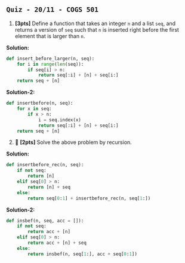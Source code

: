 `Quiz - 20/11 - COGS 501`
-------------------------
1. **[3pts]** Define a function that takes an integer `n` and a list `seq`, and returns a version of `seq` such that `n` is inserted right before the first element that is larger than `n`.

**Solution:**

```python
def insert_before_larger(n, seq):
    for i in range(len(seq)):
        if seq[i] > n:
            return seq[:i] + [n] + seq[i:]
    return seq + [n]
```

**Solution-2:**

```python
def insertbefore(n, seq):
    for x in seq:
        if x > n:
            i = seq.index(x)
            return seq[:i] + [n] + seq[i:]
    return seq + [n]
```

2. 🤑 **[2pts]** Solve the above problem by recursion.

**Solution:**

```python
def insertbefore_rec(n, seq):
    if not seq:
        return [n]
    elif seq[0] > n:
        return [n] + seq
    else:
        return seq[0:1] + insertbefore_rec(n, seq[1:])
```

**Solution-2:**

```python
def insbef(n, seq, acc = []):
    if not seq:
        return acc + [n]
    elif seq[0] > n:
        return acc + [n] + seq
    else:
        return insbef(n, seq[1:], acc + seq[0:1])
```
